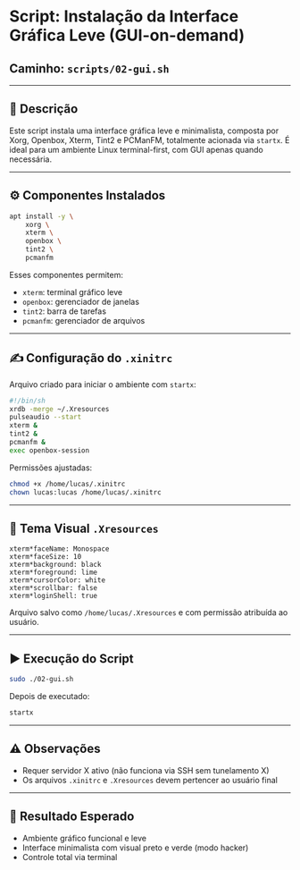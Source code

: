 # Script: Instalação da Interface Gráfica Leve (GUI-on-demand)

## Caminho: `scripts/02-gui.sh`

---

## 📃 Descrição
Este script instala uma interface gráfica leve e minimalista, composta por Xorg, Openbox, Xterm, Tint2 e PCManFM, totalmente acionada via `startx`. É ideal para um ambiente Linux terminal-first, com GUI apenas quando necessária.

---

## ⚙️ Componentes Instalados
```bash
apt install -y \
    xorg \
    xterm \
    openbox \
    tint2 \
    pcmanfm
```

Esses componentes permitem:
- `xterm`: terminal gráfico leve
- `openbox`: gerenciador de janelas
- `tint2`: barra de tarefas
- `pcmanfm`: gerenciador de arquivos

---

## ✍️ Configuração do `.xinitrc`
Arquivo criado para iniciar o ambiente com `startx`:
```bash
#!/bin/sh
xrdb -merge ~/.Xresources
pulseaudio --start
xterm &
tint2 &
pcmanfm &
exec openbox-session
```

Permissões ajustadas:
```bash
chmod +x /home/lucas/.xinitrc
chown lucas:lucas /home/lucas/.xinitrc
```

---

## 🌈 Tema Visual `.Xresources`
```text
xterm*faceName: Monospace
xterm*faceSize: 10
xterm*background: black
xterm*foreground: lime
xterm*cursorColor: white
xterm*scrollbar: false
xterm*loginShell: true
```
Arquivo salvo como `/home/lucas/.Xresources` e com permissão atribuída ao usuário.

---

## ▶️ Execução do Script
```bash
sudo ./02-gui.sh
```

Depois de executado:
```bash
startx
```

---

## ⚠️ Observações
- Requer servidor X ativo (não funciona via SSH sem tunelamento X)
- Os arquivos `.xinitrc` e `.Xresources` devem pertencer ao usuário final

---

## 🌟 Resultado Esperado
- Ambiente gráfico funcional e leve
- Interface minimalista com visual preto e verde (modo hacker)
- Controle total via terminal
